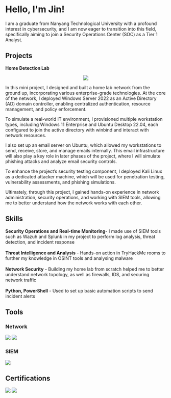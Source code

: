 # Hello, I'm Jin!

I am a graduate from Nanyang Technological University with a profound interest in cybersecurity, and I am now eager to transition into this field, specifically aiming to join a Security Operations Center (SOC) as a Tier 1 Analyst.

## Projects
**Home Detection Lab**<br>
<p align="center">
  <img src="https://github.com/user-attachments/assets/5475cbc0-f04d-4367-b5ff-6fd92274842a" />
</p>
<p>In this mini project, I designed and built a home lab network from the ground up, incorporating various enterprise-grade technologies. At the core of the network, I deployed Windows Server 2022 as an Active Directory (AD) domain controller, enabling centralized authentication, resource management, and policy enforcement.<br>

To simulate a real-world IT environment, I provisioned multiple workstation types, including Windows 11 Enterprise and Ubuntu Desktop 22.04, each configured to join the active directory with winbind and interact with network resources.<br>

I also set up an email server on Ubuntu, which allowed my workstations to send, receive, store, and manage emails internally. This email infrastructure will also play a key role in later phases of the project, where I will simulate phishing attacks and analyze email security controls.<br>

To enhance the project’s security testing component, I deployed Kali Linux as a dedicated attacker machine, which will be used for penetration testing, vulnerability assessments, and phishing simulations.<br>

Ultimately, through this project, I gained hands-on experience in network administration, security operations, and working with SIEM tools, allowing me to better understand how the network works with each other.</p>

## Skills
<div>
  <b>Security Operations and Real-time Monitoring</b>- I made use of SIEM tools such as Wazuh and Splunk in my project to perform log analysis, threat detection, and incident response
</div>
<br>
<div>
  <b>Threat Intelligence and Analysis</b> - Hands-on action in TryHackMe rooms to further my knowledge in OSINT tools and analysing malware
</div>
<br>
<div>
  <b>Network Security</b> - Building my home lab from scratch helped me to better understand network topology, as well as firewalls, IDS, and securing network traffic
</div>
<br>
<div>
  <b>Python, PowerShell</b> - Used to set up basic automation scripts to send incident alerts
</div>

## Tools

### Network
<div>
    <img src="https://img.shields.io/badge/-Wireshark-1679A7?&style=for-the-badge&logo=Wireshark&logoColor=white" />
    <img src="https://img.shields.io/badge/-Suricata-EF3B2D?&style=for-the-badge&logo=Suricata&logoColor=white" />
</div>

### SIEM
<div>
    <img src="https://img.shields.io/badge/-Splunk-000000?&style=for-the-badge&logo=Splunk&logoColor=white" />
</div>

## Certifications
<div>
    <img src="https://img.shields.io/badge/-Security%2B-FF0000?&style=for-the-badge&logo=CompTIA&logoColor=white" />
    <img src="https://img.shields.io/badge/-Google%20Cybersecurity-4285F4?&style=for-the-badge&logo=Google&logoColor=white" />
</div>

